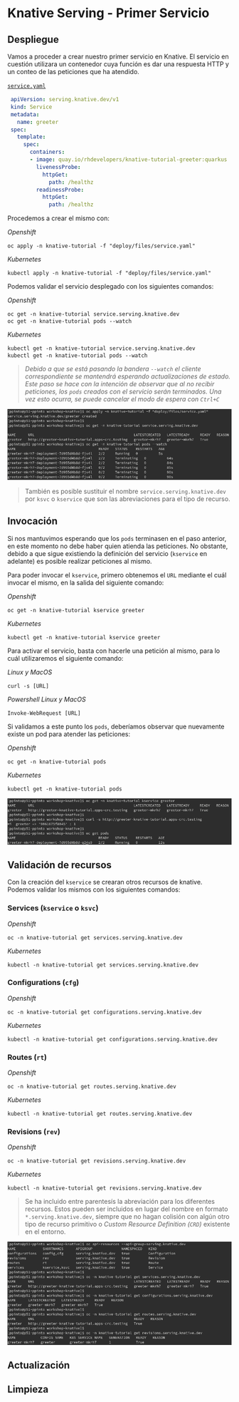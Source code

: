 # Knative Serving - Primer Servicio

## Despliegue
Vamos a proceder a crear nuestro primer servicio en Knative. El servicio en cuestión utilizara un contenedor cuya función es dar una respuesta HTTP y un conteo de las peticiones que ha atendido.

   [`service.yaml`](../deploy/files/service.yaml)
   ```yaml
    apiVersion: serving.knative.dev/v1
    kind: Service
    metadata:
      name: greeter
    spec:
      template:
        spec:
          containers:
          - image: quay.io/rhdevelopers/knative-tutorial-greeter:quarkus
            livenessProbe:
              httpGet:
                path: /healthz
            readinessProbe:
              httpGet:
                path: /healthz
   ```

Procedemos a crear el mismo con:

*Openshift*
```console
oc apply -n knative-tutorial -f "deploy/files/service.yaml"
```

*Kubernetes*
```console
kubectl apply -n knative-tutorial -f "deploy/files/service.yaml"
```

Podemos validar el servicio desplegado con los siguientes comandos:

*Openshift*
```console
oc get -n knative-tutorial service.serving.knative.dev
oc get -n knative-tutorial pods --watch
```
*Kubernetes*
```console
kubectl get -n knative-tutorial service.serving.knative.dev
kubectl get -n knative-tutorial pods --watch
```
> *Debido a que se está pasando la bandera `--watch` el cliente correspondiente se mantendrá esperando actualizaciones de estado. Este paso se hace con la intención de observar que al no recibir peticiones, los `pods` creados con el servicio serán terminados. Una vez esto ocurra, se puede cancelar el modo de espera con `Ctrl+C`*

![Primer servicio paso a paso](../assets/images/primer-servicio-01.png)

>También es posible sustituir el nombre `service.serving.knative.dev` por `ksvc` o `kservice` que son las abreviaciones para el tipo de recurso.

## Invocación
Si nos mantuvimos esperando que los `pods` terminasen en el paso anterior, en este momento no debe haber quien atienda las peticiones. No obstante, debido a que sigue existiendo la definición del servicio (`kservice` en adelante) es posible realizar peticiones al mismo. 

Para poder invocar el `kservice`, primero obtenemos el `URL` mediante el cuál invocar el mismo, en la salida del siguiente comando:

*Openshift*
```console
oc get -n knative-tutorial kservice greeter
```
*Kubernetes*
```console
kubectl get -n knative-tutorial kservice greeter
```

Para activar el servicio, basta con hacerle una petición al mismo, para lo cuál utilizaremos el siguiente comando:

*Linux y MacOS*
```console
curl -s [URL] 
```
*Powershell*
*Linux y MacOS*
```console
Invoke-WebRequest [URL]
```

Si validamos a este punto los `pods`, deberíamos observar que nuevamente existe un pod para atender las peticiones:

*Openshift*
```console
oc get -n knative-tutorial pods
```
*Kubernetes*
```console
kubectl get -n knative-tutorial pods
```


![Invocación](../assets/images/primer-servicio-02.png)


## Validación de recursos
Con la creación del `kservice` se crearan otros recursos de knative. Podemos validar los mismos con los siguientes comandos:

### Services (`kservice` o `ksvc`)
*Openshift*
```console
oc -n knative-tutorial get services.serving.knative.dev
```
*Kubernetes*
```console
kubectl -n knative-tutorial get services.serving.knative.dev
```

### Configurations (`cfg`)
*Openshift*
```console
oc -n knative-tutorial get configurations.serving.knative.dev
```
*Kubernetes*
```console
kubectl -n knative-tutorial get configurations.serving.knative.dev
```

### Routes (`rt`)
*Openshift*
```console
oc -n knative-tutorial get routes.serving.knative.dev
```
*Kubernetes*
```console
kubectl -n knative-tutorial get routes.serving.knative.dev
```

### Revisions (`rev`)
*Openshift*
```console
oc -n knative-tutorial get revisions.serving.knative.dev
```
*Kubernetes*
```console
kubectl -n knative-tutorial get revisions.serving.knative.dev
```

>Se ha incluido entre parentesís la abreviación para los diferentes recursos. Estos pueden ser incluidos en lugar del nombre en formato `*.serving.knative.dev`, siempre que no hagan colisión con algún otro tipo de recurso primitivo o *Custom Resource Definition (`CRD`)* existente en el entorno.

![Verificación de recursos ](../assets/images/primer-servicio-03.png)
## Actualización

## Limpieza